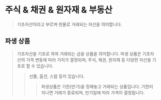 # 주식 & 채권 & 원자재 & 부동산

> 기초자산이라고 부르며 현물로 거래되는 자산을 의미합니다.

## 파생 상품

> 기초자산을 기초로 하여 거래되는 금융 상품을 의미합니다. 파생 상품은 기초자산의 가격 변동에 따라 가치가 결정되며, 주식, 채권, 원자재 등 다양한 자산을 기초로 할 수 있습니다.
>
> > 선물, 옵션, 스왑 등이 있습니다.
> >
> > > 파생상품은 기한(만기)을 정해놓고 거래되는 상품입니다. 기한이 지나면 거래가 종료되며, 만기일에 따라 가격이 결정됩니다.
